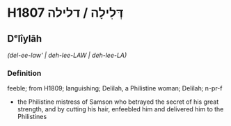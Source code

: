 # H1807 דְּלִילָה / דלילה

## Dᵉlîylâh

_(del-ee-law' | deh-lee-LAW | deh-lee-LA)_

### Definition

feeble; from H1809; languishing; Delilah, a Philistine woman; Delilah; n-pr-f

- the Philistine mistress of Samson who betrayed the secret of his great strength, and by cutting his hair, enfeebled him and delivered him to the Philistines

